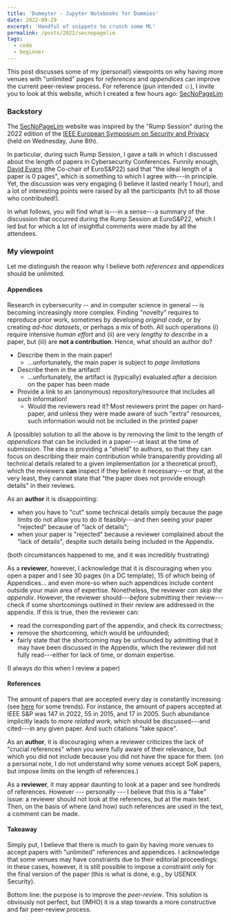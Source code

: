 ```yaml
---
title: 'Dummyter - Jupyter Notebooks for Dummies'
date: 2022-09-29
excerpt: 'Handful of snippets to crunch some ML'
permalink: /posts/2022/secnopagelim
tags:
  - code
  - beginner
---
```


This post discusses some of my (personal!) viewpoints on why having more venues with "unlimited" pages for _references_ and _appendices_ can improve the current peer-review process. For reference (pun intended ☺), I invite you to look at this website, which I created a few hours ago: [SecNoPageLim](https://secnopagelim.github.io/) 



### Backstory

The [SecNoPageLim](https://secnopagelim.github.io/)  website was inspired by the "Rump Session" during the 2022 edition of the [IEEE European Symposium on Security and Privacy](https://www.ieee-security.org/TC/EuroSP2022/program.html) (held on Wednesday, June 8th).

In particular, during such Rump Session, I gave a talk in which I discussed about the length of papers in Cybersecurity Conferences. Funnily enough, [David Evans](https://www.cs.virginia.edu/~evans/) (the Co-chair of EuroS&P22) said that "the ideal length of a paper is 0 pages", which is something to which I agree with---in principle. Yet, the discussion was very engaging (I believe it lasted nearly 1 hour), and a lot of interesting points were raised by all the participants (h/t to all those who contributed!).

In what follows, you will find what is---in a sense---a summary of the discussion that occurred during the Rump Session at EuroS&P22, which I led but for which a lot of insightful comments were made by all the attendees.

### My viewpoint

Let me distinguish the reason why I believe both _references_ and _appendices_ should be unlimited.

#### Appendices
Research in cybersecurity -- and in computer science in general -- is becoming increasingly more complex. Finding "novelty" requires to reproduce prior work, sometimes by developing _original code_, or by creating _ad-hoc datasets_, or perhaps a mix of both. All such operations (i) require intensive _human effort_ and (ii) are very _lengthy to describe_ in a paper, but (iii) are **not a contribution**. Hence, what should an author do?

* Describe them in the main paper!
  * ...unfortunately, the main paper is subject to _page limitations_
* Describe them in the artifact!
  * ...unfortunately, the artifact is (typically) evaluated _after_ a decision on the paper has been made
* Provide a link to an (anonymous) repository/resource that includes all such information!
  *  Would the reviewers read it? Most reviewers print the paper on hard-paper, and unless they were made aware of such "extra" resources, such information would not be included in the printed paper

A (possible) solution to all the above is by removing the limit to the length of _appendices_ that can be included in a paper---at least at the time of submission. The idea is providing a "shield" to authors, so that they can focus on describing their main contribution while transparently providing all technical details related to a given implementation (or a theoretical proof), which the reviewers **can** inspect if they believe it necessary---or that, at the very least, they cannot state that "the paper does not provide enough details" in their reviews. 

As an **author** it is disappointing:
* when you have to "cut" some technical details simply because the page limits do not allow you to do it feasibly---and then seeing your paper "rejected" because of "lack of details";
* when your paper is "rejected" because a reviewer complained about the "lack of details", despite such details being included in the Appendix.

(both circumstances happened to me, and it was incredibly frustrating)

As a **reviewer**, however, I acknowledge that it is discouraging when you open a paper and I see 30 pages (in a DC template), 15 of which being of Appendices... and even more-so when such appendices include content outside your main area of expertise.
Nonetheless, the reviewer _can skip the appendix_. However, the reviewer should---_before_ submitting their review---check if some shortcomings outlined in their review are addressed in the appendix. If this is true, then the reviewer can:
* read the corresponding part of the appendix, and check its correctness;
* remove the shortcoming, which would be unfounded;
* fairly state that the shortcoming may be unfounded by admitting that it may have been discussed in the Appendix, which the reviewer did not fully read---either for lack of time, or domain expertise.

(I always do this when I review a paper)

#### References

The amount of papers that are accepted every day is constantly increasing (see [here](http://jianying.space/conference-ranking.html) for some trends). For instance, the amount of papers accepted at IEEE S&P was 147 in 2022, 55 in 2015, and 17 in 2005.
Such abundance implicitly leads to _more related work_, which should be discussed---and cited---in any given paper. And such citations "take space". 

As an **author**, it is discouraging when a reviewer criticizes the lack of "crucial references" when you were fully aware of their relevance, but which you did not include because you did not have the space for them. (on a personal note, I do not understand why some venues accept SoK papers, but impose limits on the length of references.)

As a **reviewer**, it may appear daunting to look at a paper and see hundreds of references. However --- personally --- I believe that this is a "fake" issue: a reviewer should not look at the references, but at the main text. Then, on the basis of where (and how) such references are used in the text, a comment can be made.

#### Takeaway

Simply put, I believe that there is much to gain by having more venues to accept papers with "unlimited" references and appendices. I acknowledge that some venues may have constraints due to their editorial proceedings: in these cases, however, it is still possible to impose a constraint only for the final version of the paper (this is what is done, e.g., by USENIX Security). 

Bottom line: the purpose is to improve the _peer-review_. This solution is obviously not perfect, but (IMHO) it is a step towards a more constructive and fair peer-review process.  




